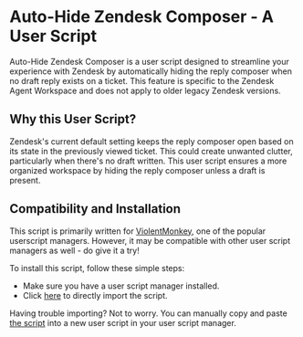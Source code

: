 # Auto-Hide Zendesk Composer - A User Script

Auto-Hide Zendesk Composer is a user script designed to streamline your experience with Zendesk by automatically hiding the reply composer when no draft reply exists on a ticket. This feature is specific to the Zendesk Agent Workspace and does not apply to older legacy Zendesk versions.

## Why this User Script?

Zendesk's current default setting keeps the reply composer open based on its state in the previously viewed ticket. This could create unwanted clutter, particularly when there's no draft written. This user script ensures a more organized workspace by hiding the reply composer unless a draft is present.

## Compatibility and Installation

This script is primarily written for [ViolentMonkey](https://violentmonkey.github.io/), one of the popular userscript managers. However, it may be compatible with other user script managers as well - do give it a try!

To install this script, follow these simple steps:

-   Make sure you have a user script manager installed.
-   Click [here](https://raw.githubusercontent.com/BagToad/Auto-Hide-Zendesk-Composer/main/auto-hide-composers.user.js) to directly import the script.

Having trouble importing? Not to worry. You can manually copy and paste [the script](https://github.com/BagToad/Auto-Hide-Zendesk-Composer/blob/main/auto-hide-composers.user.js) into a new user script in your user script manager.
